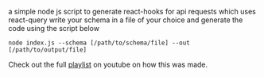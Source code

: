 a simple node js script to generate react-hooks for api requests which uses react-query
write your schema in a file of your choice and generate the code using the script below
```base
node index.js --schema [/path/to/schema/file] --out [/path/to/output/file]
```

Check out the full [playlist](https://www.youtube.com/playlist?list=PLwp4ued4AMC_sJsw6SA6IXxyRmhAqdxBr) on youtube on how this was made.
